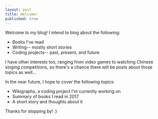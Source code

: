```yaml
---
layout: post
title: Welcome!
published: true
---
```

Welcome to my blog! I intend to blog about the following:
* Books I've read
* Writing-- mostly short stories
* Coding projects-- past, present, and future

I have other interests too, ranging from video games to watching Chinese singing competitions, so there's a chance there will be posts about those topics as well...

In the near future, I hope to cover the following topics:
* Wikigraphs, a coding project I'm currently working on
* Summary of books I read in 2017
* A short story and thoughts about it

Thanks for stopping by! :)
